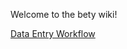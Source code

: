 Welcome to the bety wiki!

[Data Entry Workflow](https://github.com/dlebauer/bety/wiki/Data_Entry_Workflow)
